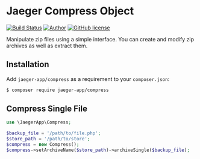 # Jaeger Compress Object

[![Build Status](https://travis-ci.org/jaeger-app/compress.svg?branch=master)](https://travis-ci.org/jaeger-app/compress)
[![Author](http://img.shields.io/badge/author-@mithra62-blue.svg?style=flat-square)](https://twitter.com/mithra62)
[![GitHub license](https://img.shields.io/badge/license-MIT-blue.svg)](https://raw.githubusercontent.com/jaeger-app/bootstrap/master/LICENSE)

Manipulate zip files using a simple interface. You can create and modify zip archives as well as extract them.

## Installation
Add `jaeger-app/compress` as a requirement to your `composer.json`:

```bash
$ composer require jaeger-app/compress
```

## Compress Single File


```php
use \JaegerApp\Compress;

$backup_file = '/path/to/file.php';
$store_path = '/path/to/store';
$compress = new Compress();
$compress->setArchiveName($store_path)->archiveSingle($backup_file);

```
